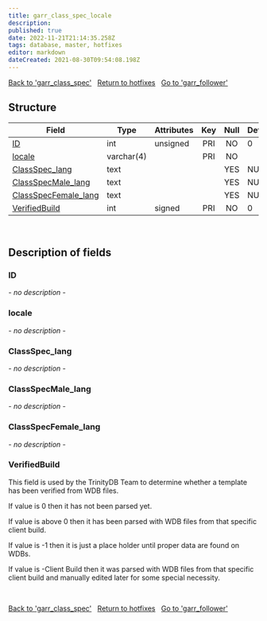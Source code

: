```yaml
---
title: garr_class_spec_locale
description: 
published: true
date: 2022-11-21T21:14:35.258Z
tags: database, master, hotfixes
editor: markdown
dateCreated: 2021-08-30T09:54:08.198Z
---
```


<a href="https://trinitycore.info/en/database/master/hotfixes/garr_class_spec" class="mt-5 v-btn v-btn--depressed v-btn--flat v-btn--outlined theme--light v-size--default darkblue--text text--lighten-3"><span class="v-btn__content"><i aria-hidden="true" class="v-icon notranslate v-icon--left mdi mdi-arrow-left theme--light"></i><span>Back to 'garr_class_spec'</span></span></a>&nbsp;&nbsp;&nbsp;<a href="https://trinitycore.info/en/database/master/hotfixes/home" class="mt-5 v-btn v-btn--depressed v-btn--flat v-btn--outlined theme--light v-size--default darkblue--text text--lighten-3"><span class="v-btn__content"><i aria-hidden="true" class="v-icon notranslate v-icon--left mdi mdi-home-outline theme--light"></i><span>Return to hotfixes</span></span></a>&nbsp;&nbsp;&nbsp;<a href="https://trinitycore.info/en/database/master/hotfixes/garr_follower" class="mt-5 v-btn v-btn--depressed v-btn--flat v-btn--outlined theme--light v-size--default darkblue--text text--lighten-3"><span class="v-btn__content"><span>Go to 'garr_follower'</span><i aria-hidden="true" class="v-icon notranslate v-icon--right mdi mdi-arrow-right theme--light"></i></span></a>

## Structure

| Field | Type | Attributes | Key | Null | Default | Extra | Comment |
| --- | --- | --- | :---: | :---: | --- | --- | --- |
| [ID](#id-alt) | int | unsigned | PRI | NO | 0 |  |  |
| [locale](#locale) | varchar(4) |  | PRI | NO |  |  |  |
| [ClassSpec_lang](#classspec_lang) | text |  |  | YES | NULL |  |  |
| [ClassSpecMale_lang](#classspecmale_lang) | text |  |  | YES | NULL |  |  |
| [ClassSpecFemale_lang](#classspecfemale_lang) | text |  |  | YES | NULL |  |  |
| [VerifiedBuild](#verifiedbuild) | int | signed | PRI | NO | 0 |  |  |
&nbsp;
## Description of fields

### ID <!-- {#id-alt} -->
*- no description -*
&nbsp;

### locale
*- no description -*
&nbsp;

### ClassSpec_lang
*- no description -*
&nbsp;

### ClassSpecMale_lang
*- no description -*
&nbsp;

### ClassSpecFemale_lang
*- no description -*
&nbsp;

### VerifiedBuild
This field is used by the TrinityDB Team to determine whether a template has been verified from WDB files.

If value is 0 then it has not been parsed yet.

If value is above 0 then it has been parsed with WDB files from that specific client build.

If value is -1 then it is just a place holder until proper data are found on WDBs.

If value is -Client Build then it was parsed with WDB files from that specific client build and manually edited later for some special necessity.

&nbsp;

<a href="https://trinitycore.info/en/database/master/hotfixes/garr_class_spec" class="mt-5 v-btn v-btn--depressed v-btn--flat v-btn--outlined theme--light v-size--default darkblue--text text--lighten-3"><span class="v-btn__content"><i aria-hidden="true" class="v-icon notranslate v-icon--left mdi mdi-arrow-left theme--light"></i><span>Back to 'garr_class_spec'</span></span></a>&nbsp;&nbsp;&nbsp;<a href="https://trinitycore.info/en/database/master/hotfixes/home" class="mt-5 v-btn v-btn--depressed v-btn--flat v-btn--outlined theme--light v-size--default darkblue--text text--lighten-3"><span class="v-btn__content"><i aria-hidden="true" class="v-icon notranslate v-icon--left mdi mdi-home-outline theme--light"></i><span>Return to hotfixes</span></span></a>&nbsp;&nbsp;&nbsp;<a href="https://trinitycore.info/en/database/master/hotfixes/garr_follower" class="mt-5 v-btn v-btn--depressed v-btn--flat v-btn--outlined theme--light v-size--default darkblue--text text--lighten-3"><span class="v-btn__content"><span>Go to 'garr_follower'</span><i aria-hidden="true" class="v-icon notranslate v-icon--right mdi mdi-arrow-right theme--light"></i></span></a>
